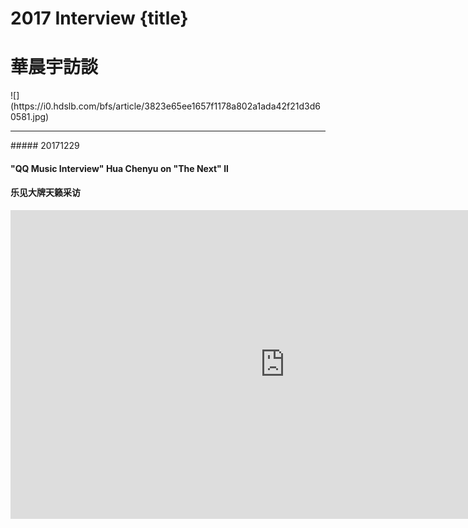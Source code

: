 # 2017 Interview {title}
# 華晨宇訪談
<div class="background" markdown="1">
![](https://i0.hdslb.com/bfs/article/3823e65ee1657f1178a802a1ada42f21d3d60581.jpg)
</div>

-------------------------------
<div class="highlight" markdown="1">
##### 20171229
</div>

#### "QQ Music Interview" Hua Chenyu on "The Next" ll 
#### 乐见大牌天籁采访 

<iframe width="878" height="494" src="https://www.youtube.com/embed/RIjBzZOzLgo" frameborder="0" allow="accelerometer; autoplay; encrypted-media; gyroscope; picture-in-picture" allowfullscreen></iframe>
